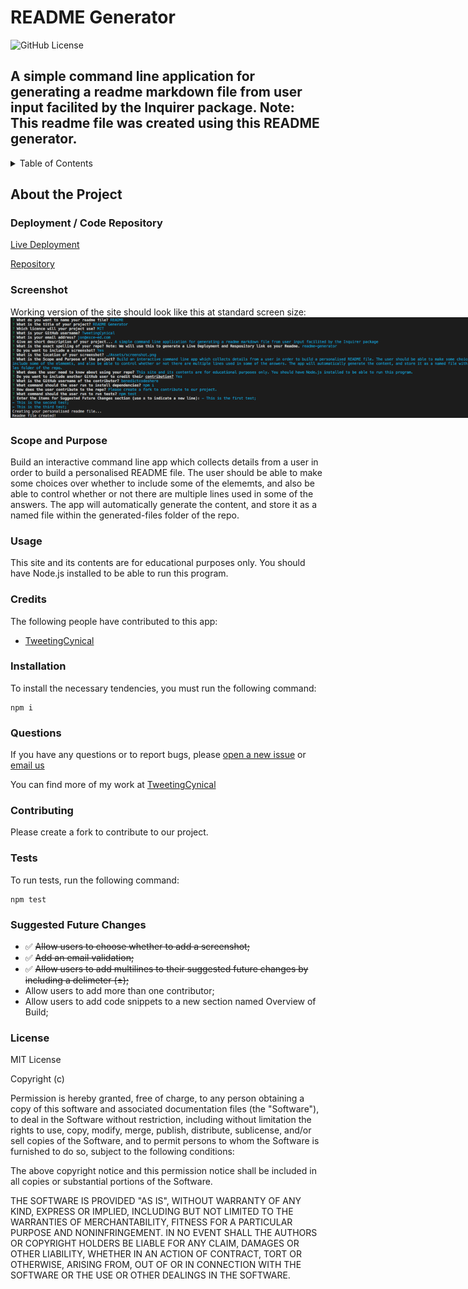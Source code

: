 # README Generator

![GitHub License](https://img.shields.io/badge/license-MIT-green.svg)

## A simple command line application for generating a readme markdown file from user input facilited by the Inquirer package. Note: This readme file was created using this README generator.

<!-- TABLE OF CONTENTS -->
  <details>
    <summary>Table of Contents</summary>
    <ol>
          <li><a href="#about-the-project">About The Project</a></li>
          <li><a href="#deployment">Deployment / Code Repository</a></li>
          <li><a href="#screenshot">Screenshot</a></li>
          <li><a href="#scope-and-purpose">Scope and Purpose</a></li>
          <li><a href="#usage">Usage</a></li>
          <li><a href="#credits">Credits</a></li>
          <li><a href="#installation">Installation</a></li>
          <li><a href="#questions">Questions</a></li>
          <li><a href="#contributions">Contributions</a></li>
          <li><a href="#tests">Tests</a></li>
          <li><a href="#suggested-future-changes">Suggested Future Changes</a></li>
          <li><a href="#license">License</a></li>
        </ol>
  </details>

  <!-- About the Project -->

## About the Project

### Deployment / Code Repository

[Live Deployment](https://TweetingCynical.github.io/readme-generator/)

[Repository](https://github.com/TweetingCynical/readme-generator)

### Screenshot

Working version of the site should look like this at standard screen size:
<img src="./assets/screenshot.png" alt="Working version of project" style="max-width: 800px;">

### Scope and Purpose

Build an interactive command line app which collects details from a user in order to build a personalised README file. The user should be able to make some choices over whether to include some of the elememts, and also be able to control whether or not there are multiple lines used in some of the answers. The app will automatically generate the content, and store it as a named file within the generated-files folder of the repo.

### Usage

This site and its contents are for educational purposes only. You should have Node.js installed to be able to run this program.

### Credits

The following people have contributed to this app:

- [TweetingCynical](https://github.com/TweetingCynical)

### Installation

To install the necessary tendencies, you must run the following command:

```
npm i
```

### Questions

If you have any questions or to report bugs, please [open a new issue](https://github.com/TweetingCynical/readme-generator/issues/new) or [email us](mailto:jon@exce-ed.com?subject=readme-generator)

You can find more of my work at [TweetingCynical](https://github.com/TweetingCynical)

### Contributing

Please create a fork to contribute to our project.

### Tests

To run tests, run the following command:

```
npm test
```

### Suggested Future Changes

- ✅ ~~Allow users to choose whether to add a screenshot;~~
- ✅ ~~Add an email validation;~~
- ✅ ~~Allow users to add multilines to their suggested future changes by including a delimeter (±);~~
- Allow users to add more than one contributor;
- Allow users to add code snippets to a new section named Overview of Build;

### License

MIT License

Copyright (c)

Permission is hereby granted, free of charge, to any person obtaining a copy
of this software and associated documentation files (the "Software"), to deal
in the Software without restriction, including without limitation the rights
to use, copy, modify, merge, publish, distribute, sublicense, and/or sell
copies of the Software, and to permit persons to whom the Software is
furnished to do so, subject to the following conditions:

The above copyright notice and this permission notice shall be included in all
copies or substantial portions of the Software.

THE SOFTWARE IS PROVIDED "AS IS", WITHOUT WARRANTY OF ANY KIND, EXPRESS OR
IMPLIED, INCLUDING BUT NOT LIMITED TO THE WARRANTIES OF MERCHANTABILITY,
FITNESS FOR A PARTICULAR PURPOSE AND NONINFRINGEMENT. IN NO EVENT SHALL THE
AUTHORS OR COPYRIGHT HOLDERS BE LIABLE FOR ANY CLAIM, DAMAGES OR OTHER
LIABILITY, WHETHER IN AN ACTION OF CONTRACT, TORT OR OTHERWISE, ARISING FROM,
OUT OF OR IN CONNECTION WITH THE SOFTWARE OR THE USE OR OTHER DEALINGS IN THE
SOFTWARE.
